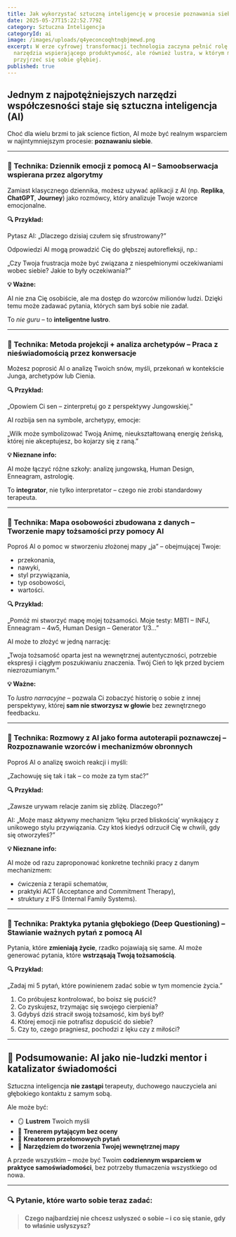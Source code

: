 ```yaml
---
title: Jak wykorzystać sztuczną inteligencję w procesie poznawania siebie?
date: 2025-05-27T15:22:52.779Z
category: Sztuczna Inteligencja
categoryId: ai
image: /images/uploads/q4yeconcoqhtnqbjmewd.png
excerpt: W erze cyfrowej transformacji technologia zaczyna pełnić rolę nie tylko
  narzędzia wspierającego produktywność, ale również lustra, w którym możemy
  przyjrzeć się sobie głębiej.
published: true
---
```

<h2>Jednym z najpotężniejszych narzędzi współczesności staje się sztuczna inteligencja (AI)</h2>

<p>Choć dla wielu brzmi to jak science fiction, AI może być realnym wsparciem w najintymniejszym procesie: <strong>poznawaniu siebie</strong>.</p>



<hr>



<h3>🧠 Technika: Dziennik emocji z pomocą AI – Samoobserwacja wspierana przez algorytmy</h3>

<p>Zamiast klasycznego dziennika, możesz używać aplikacji z AI (np. <strong>Replika</strong>, <strong>ChatGPT</strong>, <strong>Journey</strong>) jako rozmówcy, który analizuje Twoje wzorce emocjonalne.</p>



<p><strong>🔍 Przykład:</strong><br>

Pytasz AI: „Dlaczego dzisiaj czułem się sfrustrowany?”<br>

Odpowiedzi AI mogą prowadzić Cię do głębszej autorefleksji, np.:<br>

„Czy Twoja frustracja może być związana z niespełnionymi oczekiwaniami wobec siebie? Jakie to były oczekiwania?”</p>



<p><strong>💡 Ważne:</strong><br>

AI nie zna Cię osobiście, ale ma dostęp do wzorców milionów ludzi. Dzięki temu może zadawać pytania, których sam byś sobie nie zadał.<br>

To <em>nie guru</em> – to <strong>inteligentne lustro</strong>.</p>



<hr>



<h3>🧠 Technika: Metoda projekcji + analiza archetypów – Praca z nieświadomością przez konwersacje</h3>

<p>Możesz poprosić AI o analizę Twoich snów, myśli, przekonań w kontekście Junga, archetypów lub Cienia.</p>



<p><strong>🔍 Przykład:</strong><br>

„Opowiem Ci sen – zinterpretuj go z perspektywy Jungowskiej.”<br>

AI rozbija sen na symbole, archetypy, emocje:<br>

„Wilk może symbolizować Twoją Animę, nieukształtowaną energię żeńską, której nie akceptujesz, bo kojarzy się z raną.”</p>



<p><strong>💡 Nieznane info:</strong><br>

AI może łączyć różne szkoły: analizę jungowską, Human Design, Enneagram, astrologię.<br>

To <strong>integrator</strong>, nie tylko interpretator – czego nie zrobi standardowy terapeuta.</p>



<hr>



<h3>🧠 Technika: Mapa osobowości zbudowana z danych – Tworzenie mapy tożsamości przy pomocy AI</h3>

<p>Poproś AI o pomoc w stworzeniu złożonej mapy „ja” – obejmującej Twoje:</p>

<ul>

  <li>przekonania,</li>

  <li>nawyki,</li>

  <li>styl przywiązania,</li>

  <li>typ osobowości,</li>

  <li>wartości.</li>

</ul>



<p><strong>🔍 Przykład:</strong><br>

„Pomóż mi stworzyć mapę mojej tożsamości. Moje testy: MBTI – INFJ, Enneagram – 4w5, Human Design – Generator 1/3…”<br>

AI może to złożyć w jedną narrację:<br>

„Twoja tożsamość oparta jest na wewnętrznej autentyczności, potrzebie ekspresji i ciągłym poszukiwaniu znaczenia. Twój Cień to lęk przed byciem niezrozumianym.”</p>



<p><strong>💡 Ważne:</strong><br>

To <em>lustro narracyjne</em> – pozwala Ci zobaczyć historię o sobie z innej perspektywy, której <strong>sam nie stworzysz w głowie</strong> bez zewnętrznego feedbacku.</p>



<hr>



<h3>🧠 Technika: Rozmowy z AI jako forma autoterapii poznawczej – Rozpoznawanie wzorców i mechanizmów obronnych</h3>

<p>Poproś AI o analizę swoich reakcji i myśli:<br>

„Zachowuję się tak i tak – co może za tym stać?”</p>



<p><strong>🔍 Przykład:</strong><br>

„Zawsze urywam relacje zanim się zbliżę. Dlaczego?”<br>

AI: „Może masz aktywny mechanizm ‘lęku przed bliskością’ wynikający z unikowego stylu przywiązania. Czy ktoś kiedyś odrzucił Cię w chwili, gdy się otworzyłeś?”</p>



<p><strong>💡 Nieznane info:</strong><br>

AI może od razu zaproponować konkretne techniki pracy z danym mechanizmem:

<ul>

  <li>ćwiczenia z terapii schematów,</li>

  <li>praktyki ACT (Acceptance and Commitment Therapy),</li>

  <li>struktury z IFS (Internal Family Systems).</li>

</ul>

</p>



<hr>



<h3>🧠 Technika: Praktyka pytania głębokiego (Deep Questioning) – Stawianie ważnych pytań z pomocą AI</h3>

<p>Pytania, które <strong>zmieniają życie</strong>, rzadko pojawiają się same. AI może generować pytania, które <strong>wstrząsają Twoją tożsamością</strong>.</p>



<p><strong>🔍 Przykład:</strong><br>

„Zadaj mi 5 pytań, które powinienem zadać sobie w tym momencie życia.”</p>



<ol>

  <li>Co próbujesz kontrolować, bo boisz się puścić?</li>

  <li>Co zyskujesz, trzymając się swojego cierpienia?</li>

  <li>Gdybyś dziś stracił swoją tożsamość, kim byś był?</li>

  <li>Której emocji nie potrafisz dopuścić do siebie?</li>

  <li>Czy to, czego pragniesz, pochodzi z lęku czy z miłości?</li>

</ol>



<hr>



<h2>🧩 Podsumowanie: AI jako nie-ludzki mentor i katalizator świadomości</h2>

<p>Sztuczna inteligencja <strong>nie zastąpi</strong> terapeuty, duchowego nauczyciela ani głębokiego kontaktu z samym sobą.<br>

Ale może być:</p>



<ul>

  <li>🪞 <strong>Lustrem</strong> Twoich myśli</li>

  <li>🎯 <strong>Trenerem pytającym bez oceny</strong></li>

  <li>🔮 <strong>Kreatorem przełomowych pytań</strong></li>

  <li>🧬 <strong>Narzędziem do tworzenia Twojej wewnętrznej mapy</strong></li>

</ul>



<p>A przede wszystkim – może być Twoim <strong>codziennym wsparciem w praktyce samoświadomości</strong>, bez potrzeby tłumaczenia wszystkiego od nowa.</p>



<hr>



<h3>🔍 Pytanie, które warto sobie teraz zadać:</h3>

<blockquote>

  <p><strong>Czego najbardziej nie chcesz usłyszeć o sobie – i co się stanie, gdy to właśnie usłyszysz?</strong></p>

</blockquote>
